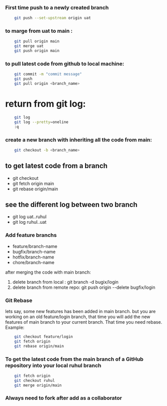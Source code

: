 ### First time push to a newly created branch
```bash
    git push --set-upstream origin uat
```
### to marge from uat to main : 
```bash
    git pull origin main 
    git merge uat 
    git push origin main 
```

### to pull latest code from github to local machine:

```bash
    git commit -m "commit message"
    git push
    git pull origin <branch_name>
```


# return from git log:
```bash
    git log
    git log --pretty=oneline
    :q
```
### create a new branch with inheriting all the code from main:
```bash
    git checkout -b <branch_name>
```


## to get latest code from a branch
- git checkout <your-branch>
- git fetch origin main
- git rebase origin/main


## see the different log between two branch
- git log uat..ruhul
- git log ruhul..uat

### Add feature branchs
- feature/branch-name
- bugfix/branch-name
- hotfix/branch-name
- chore/branch-name 

after merging the code with main branch: 
1. delete branch from local : git branch -d bugix/login
2. delete branch from remote repo: git push origin --delete bugfix/login

### Git Rebase
lets say, some new features has been added in main branch. but you are working on an old feature/login branch,
that time you will add the new features of main branch to your current branch. That time you need rebase.
Example:
```bash
    git checkout feature/login
    git fetch origin 
    git rebase origin/main

```

### To get the latest code from the main branch of a GitHub repository into your local ruhul branch

```bash
    git fetch origin
    git checkout ruhul
    git merge origin/main

```
### Always need to fork after add as a collaborator 